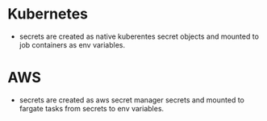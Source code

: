 # Kubernetes

- secrets are created as native kuberentes secret objects and mounted to job containers as env variables.

# AWS

- secrets are created as aws secret manager secrets and mounted to fargate tasks from secrets to env variables.
